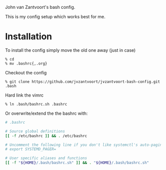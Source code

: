 John van Zantvoort's bash config.

This is my config setup which works best for me.

# Installation

To install the config simply move the old one away (just in case)

    % cd
    % mv .bashrc{,.org}

Checkout the config

    % git clone https://github.com/jvzantvoort/jvzantvoort-bash-config.git .bash

Hard link the vimrc

    % ln .bash/bashrc.sh .bashrc

Or overwrite/extend the the bashrc with:

```bash
# .bashrc

# Source global definitions
[[ -f /etc/bashrc ]] && . /etc/bashrc

# Uncomment the following line if you don't like systemctl's auto-paging feature:
# export SYSTEMD_PAGER=

# User specific aliases and functions
[[ -f "${HOME}/.bash/bashrc.sh" ]] && . "${HOME}/.bash/bashrc.sh"
```

